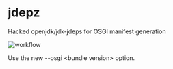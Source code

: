 # jdepz
Hacked openjdk/jdk-jdeps for OSGI manifest generation

![workflow](https://github.com/veriktig/scandium/actions/workflows/build.yml/badge.svg)

Use the new --osgi \<bundle version\> option.
